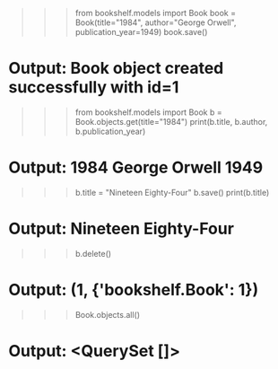 >>> from bookshelf.models import Book
>>> book = Book(title="1984", author="George Orwell", publication_year=1949)
>>> book.save()
# Output: Book object created successfully with id=1

>>> from bookshelf.models import Book
>>> b = Book.objects.get(title="1984")
>>> print(b.title, b.author, b.publication_year)
# Output: 1984 George Orwell 1949

>>> b.title = "Nineteen Eighty-Four"
>>> b.save()
>>> print(b.title)
# Output: Nineteen Eighty-Four

>>> b.delete()
# Output: (1, {'bookshelf.Book': 1})
>>> Book.objects.all()
# Output: <QuerySet []>
